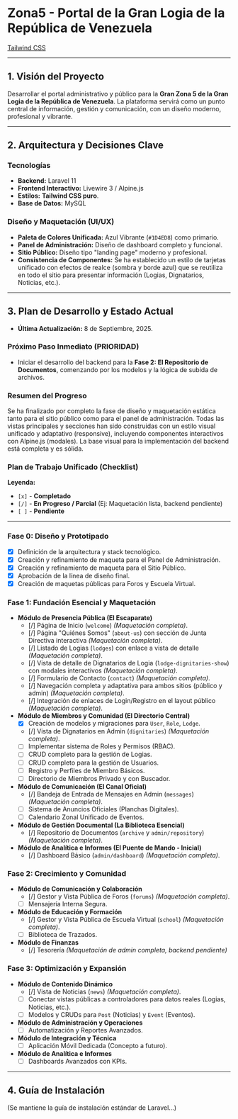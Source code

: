 # Zona5 - Portal de la Gran Logia de la República de Venezuela

[Tailwind CSS](https://img.shields.io/badge/Tailwind_CSS-38B2AC?style=for-the-badge&logo=tailwind-css&logoColor=white)

---

## 1. Visión del Proyecto

Desarrollar el portal administrativo y público para la **Gran Zona 5 de la Gran Logia de la República de Venezuela**. La plataforma servirá como un punto central de información, gestión y comunicación, con un diseño moderno, profesional y vibrante.

---

## 2. Arquitectura y Decisiones Clave

### Tecnologías

*   **Backend:** Laravel 11
*   **Frontend Interactivo:** Livewire 3 / Alpine.js
*   **Estilos:** **Tailwind CSS puro**.
*   **Base de Datos:** MySQL

### Diseño y Maquetación (UI/UX)

*   **Paleta de Colores Unificada:** Azul Vibrante (`#1D4ED8`) como primario.
*   **Panel de Administración:** Diseño de dashboard completo y funcional.
*   **Sitio Público:** Diseño tipo "landing page" moderno y profesional.
*   **Consistencia de Componentes:** Se ha establecido un estilo de tarjetas unificado con efectos de realce (sombra y borde azul) que se reutiliza en todo el sitio para presentar información (Logias, Dignatarios, Noticias, etc.).

---

## 3. Plan de Desarrollo y Estado Actual

*   **Última Actualización:** 8 de Septiembre, 2025.

### Próximo Paso Inmediato (PRIORIDAD)

*   Iniciar el desarrollo del backend para la **Fase 2: El Repositorio de Documentos**, comenzando por los modelos y la lógica de subida de archivos.

### Resumen del Progreso

Se ha finalizado por completo la fase de diseño y maquetación estática tanto para el sitio público como para el panel de administración. Todas las vistas principales y secciones han sido construidas con un estilo visual unificado y adaptativo (responsive), incluyendo componentes interactivos con Alpine.js (modales). La base visual para la implementación del backend está completa y es sólida.

### Plan de Trabajo Unificado (Checklist)

**Leyenda:**
*   `[x]` - **Completado**
*   `[/]` - **En Progreso / Parcial** (Ej: Maquetación lista, backend pendiente)
*   `[ ]` - **Pendiente**

---

### Fase 0: Diseño y Prototipado

*   [x] Definición de la arquitectura y stack tecnológico.
*   [x] Creación y refinamiento de maqueta para el Panel de Administración.
*   [x] Creación y refinamiento de maqueta para el Sitio Público.
*   [x] Aprobación de la línea de diseño final.
*   [x] Creación de maquetas públicas para Foros y Escuela Virtual.

### Fase 1: Fundación Esencial y Maquetación

*   **Módulo de Presencia Pública (El Escaparate)**
    *   [/] Página de Inicio (`welcome`) *(Maquetación completa)*.
    *   [/] Página "Quiénes Somos" (`about-us`) con sección de Junta Directiva interactiva *(Maquetación completa)*.
    *   [/] Listado de Logias (`lodges`) con enlace a vista de detalle *(Maquetación completa)*.
    *   [/] Vista de detalle de Dignatarios de Logia (`lodge-dignitaries-show`) con modales interactivos *(Maquetación completa)*.
    *   [/] Formulario de Contacto (`contact`) *(Maquetación completa)*.
    *   [/] Navegación completa y adaptativa para ambos sitios (público y admin) *(Maquetación completa)*.
    *   [/] Integración de enlaces de Login/Registro en el layout público *(Maquetación completa)*.
*   **Módulo de Miembros y Comunidad (El Directorio Central)**
    *   [x] Creación de modelos y migraciones para `User`, `Role`, `Lodge`.
    *   [/] Vista de Dignatarios en Admin (`dignitaries`) *(Maquetación completa)*.
    *   [ ] Implementar sistema de Roles y Permisos (RBAC).
    *   [ ] CRUD completo para la gestión de Logias.
    *   [ ] CRUD completo para la gestión de Usuarios.
    *   [ ] Registro y Perfiles de Miembro Básicos.
    *   [ ] Directorio de Miembros Privado y con Buscador.
*   **Módulo de Comunicación (El Canal Oficial)**
    *   [/] Bandeja de Entrada de Mensajes en Admin (`messages`) *(Maquetación completa)*.
    *   [ ] Sistema de Anuncios Oficiales (Planchas Digitales).
    *   [ ] Calendario Zonal Unificado de Eventos.
*   **Módulo de Gestión Documental (La Biblioteca Esencial)**
    *   [/] Repositorio de Documentos (`archive` y `admin/repository`) *(Maquetación completa)*.
*   **Módulo de Analítica e Informes (El Puente de Mando - Inicial)**
    *   [/] Dashboard Básico (`admin/dashboard`) *(Maquetación completa)*.

### Fase 2: Crecimiento y Comunidad

*   **Módulo de Comunicación y Colaboración**
    *   [/] Gestor y Vista Pública de Foros (`forums`) *(Maquetación completa)*.
    *   [ ] Mensajería Interna Segura.
*   **Módulo de Educación y Formación**
    *   [/] Gestor y Vista Pública de Escuela Virtual (`school`) *(Maquetación completa)*.
    *   [ ] Biblioteca de Trazados.
*   **Módulo de Finanzas**
    *   [/] Tesorería *(Maquetación de admin completa, backend pendiente)*

### Fase 3: Optimización y Expansión

*   **Módulo de Contenido Dinámico**
    *   [/] Vista de Noticias (`news`) *(Maquetación completa)*.
    *   [ ] Conectar vistas públicas a controladores para datos reales (Logias, Noticias, etc.).
    *   [ ] Modelos y CRUDs para `Post` (Noticias) y `Event` (Eventos).
*   **Módulo de Administración y Operaciones**
    *   [ ] Automatización y Reportes Avanzados.
*   **Módulo de Integración y Técnica**
    *   [ ] Aplicación Móvil Dedicada (Concepto a futuro).
*   **Módulo de Analítica e Informes**
    *   [ ] Dashboards Avanzados con KPIs.

---

## 4. Guía de Instalación

(Se mantiene la guía de instalación estándar de Laravel...)

